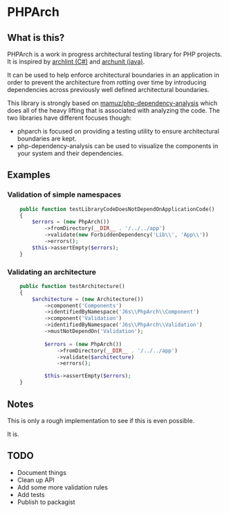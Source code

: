 # PHPArch

## What is this?

PHPArch is a work in progress architectural testing library for PHP projects.
It is inspired by [archlint (C#)](https://gitlab.com/iternity/archlint.cs)
and [archunit (java)](https://github.com/TNG/ArchUnit).

It can be used to help enforce architectural boundaries in an application in order
to prevent the architecture from rotting over time by introducing dependencies across
previously well defined architectural boundaries.

This library is strongly based on [mamuz/php-dependency-analysis](https://github.com/mamuz/PhpDependencyAnalysis)
which does all of the heavy lifting that is associated with analyzing the code. The two
libraries have different focuses though:
- phparch is focused on providing a testing utility to ensure architectural boundaries are kept.
- php-dependency-analysis can be used to visualize the components in your system and their dependencies.

## Examples

### Validation of simple namespaces

```php
    public function testLibraryCodeDoesNotDependOnApplicationCode()
    {
        $errors = (new PhpArch())
            ->fromDirectory(__DIR__ . '/../../app')
            ->validate(new ForbiddenDependency('Lib\\', 'App\\'))
            ->errors();
        $this->assertEmpty($errors);
    }
```

### Validating an architecture

```php
    public function testArchitecture()
    {
        $architecture = (new Architecture())
            ->component('Components')
            ->identifiedByNamespace('J6s\\PhpArch\\Component')
            ->component('Validation')
            ->identifiedByNamespace('J6s\\PhpArch\\Validation')
            ->mustNotDependOn('Validation');
        
            $errors = (new PhpArch())
                ->fromDirectory(__DIR__ . '/../../app')
                ->validate($architecture)
                ->errors();

            $this->assertEmpty($errors);
    }
```

## Notes

This is only a rough implementation to see if this is even possible.

It is.

## TODO

- Document things
- Clean up API
- Add some more validation rules
- Add tests
- Publish to packagist
